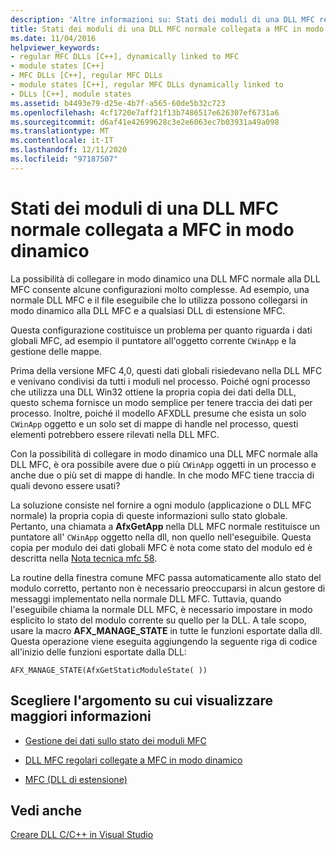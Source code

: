 ```yaml
---
description: 'Altre informazioni su: Stati dei moduli di una DLL MFC regolare collegata a MFC in modo dinamico'
title: Stati dei moduli di una DLL MFC normale collegata a MFC in modo dinamico
ms.date: 11/04/2016
helpviewer_keywords:
- regular MFC DLLs [C++], dynamically linked to MFC
- module states [C++]
- MFC DLLs [C++], regular MFC DLLs
- module states [C++], regular MFC DLLs dynamically linked to
- DLLs [C++], module states
ms.assetid: b4493e79-d25e-4b7f-a565-60de5b32c723
ms.openlocfilehash: 4cf1720e7aff21f13b7486517e626307ef6731a6
ms.sourcegitcommit: d6af41e42699628c3e2e6063ec7b03931a49a098
ms.translationtype: MT
ms.contentlocale: it-IT
ms.lasthandoff: 12/11/2020
ms.locfileid: "97187507"
---
```

# <a name="module-states-of-a-regular-mfc-dll-dynamically-linked-to-mfc"></a>Stati dei moduli di una DLL MFC normale collegata a MFC in modo dinamico

La possibilità di collegare in modo dinamico una DLL MFC normale alla DLL MFC consente alcune configurazioni molto complesse. Ad esempio, una normale DLL MFC e il file eseguibile che lo utilizza possono collegarsi in modo dinamico alla DLL MFC e a qualsiasi DLL di estensione MFC.

Questa configurazione costituisce un problema per quanto riguarda i dati globali MFC, ad esempio il puntatore all'oggetto corrente `CWinApp` e la gestione delle mappe.

Prima della versione MFC 4,0, questi dati globali risiedevano nella DLL MFC e venivano condivisi da tutti i moduli nel processo. Poiché ogni processo che utilizza una DLL Win32 ottiene la propria copia dei dati della DLL, questo schema fornisce un modo semplice per tenere traccia dei dati per processo. Inoltre, poiché il modello AFXDLL presume che esista un solo `CWinApp` oggetto e un solo set di mappe di handle nel processo, questi elementi potrebbero essere rilevati nella DLL MFC.

Con la possibilità di collegare in modo dinamico una DLL MFC normale alla DLL MFC, è ora possibile avere due o più `CWinApp` oggetti in un processo e anche due o più set di mappe di handle. In che modo MFC tiene traccia di quali devono essere usati?

La soluzione consiste nel fornire a ogni modulo (applicazione o DLL MFC normale) la propria copia di queste informazioni sullo stato globale. Pertanto, una chiamata a **AfxGetApp** nella DLL MFC normale restituisce un puntatore all' `CWinApp` oggetto nella dll, non quello nell'eseguibile. Questa copia per modulo dei dati globali MFC è nota come stato del modulo ed è descritta nella [Nota tecnica mfc 58](../mfc/tn058-mfc-module-state-implementation.md).

La routine della finestra comune MFC passa automaticamente allo stato del modulo corretto, pertanto non è necessario preoccuparsi in alcun gestore di messaggi implementato nella normale DLL MFC. Tuttavia, quando l'eseguibile chiama la normale DLL MFC, è necessario impostare in modo esplicito lo stato del modulo corrente su quello per la DLL. A tale scopo, usare la macro **AFX_MANAGE_STATE** in tutte le funzioni esportate dalla dll. Questa operazione viene eseguita aggiungendo la seguente riga di codice all'inizio delle funzioni esportate dalla DLL:

```
AFX_MANAGE_STATE(AfxGetStaticModuleState( ))
```

## <a name="what-do-you-want-to-know-more-about"></a>Scegliere l'argomento su cui visualizzare maggiori informazioni

- [Gestione dei dati sullo stato dei moduli MFC](../mfc/managing-the-state-data-of-mfc-modules.md)

- [DLL MFC regolari collegate a MFC in modo dinamico](regular-dlls-dynamically-linked-to-mfc.md)

- [MFC (DLL di estensione)](extension-dlls-overview.md)

## <a name="see-also"></a>Vedi anche

[Creare DLL C/C++ in Visual Studio](dlls-in-visual-cpp.md)
